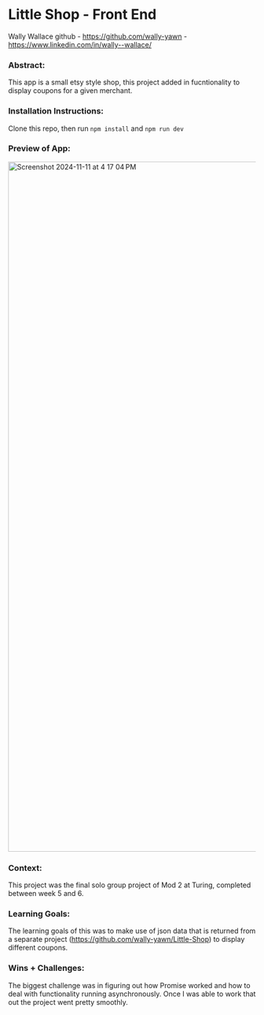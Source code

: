 # Little Shop - Front End
Wally Wallace github - https://github.com/wally-yawn - https://www.linkedin.com/in/wally--wallace/


### Abstract:
This app is a small etsy style shop, this project added in fucntionality to display coupons for a given merchant.

### Installation Instructions:
Clone this repo, then run `npm install` and `npm run dev`

### Preview of App:
<img width="1401" alt="Screenshot 2024-11-11 at 4 17 04 PM" src="https://github.com/user-attachments/assets/8bfa830c-022d-481c-b7e2-14b039e52346">

### Context:
This project was the final solo group project of Mod 2 at Turing, completed between week 5 and 6.

### Learning Goals:
The learning goals of this was to make use of json data that is returned from a separate project (https://github.com/wally-yawn/Little-Shop) to display different coupons.

### Wins + Challenges:
The biggest challenge was in figuring out how Promise worked and how to deal with functionality running asynchronously. Once I was able to work that out the project went pretty smoothly.
